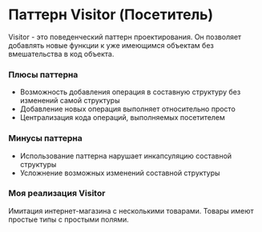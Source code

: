 # Паттерн Visitor (Посетитель)
Visitor - это поведенческий паттерн проектирования. Он позволяет добавлять новые функции к уже имеющимся объектам без вмешательства в код объекта.
### Плюсы паттерна
- Возможность добавления операция в составную структуру без изменений самой структуры
- Добавление новых операция выполняет относительно просто
- Централизация кода операций, выполняемых посетителем
### Минусы паттерна
- Использование паттерна нарушает инкапсуляцию составной структуры
- Усложнение возможных изменений составной структуры
### Моя реализация Visitor
Имитация интернет-магазина с несколькими товарами. Товары имеют простые типы с простыми полями.